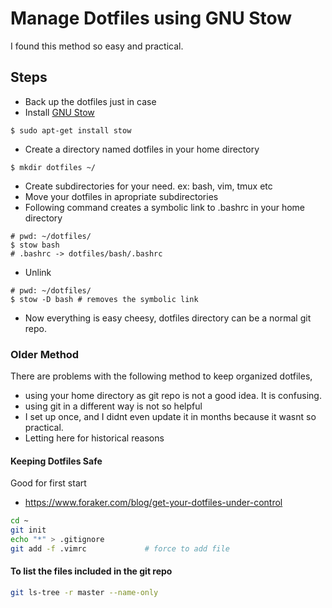 # Manage Dotfiles using GNU Stow
I found this method so easy and practical. 

## Steps

* Back up the dotfiles just in case
* Install [GNU Stow](https://www.gnu.org/software/stow/)

```shell
$ sudo apt-get install stow
```

* Create a directory named dotfiles in your home directory

```shell
$ mkdir dotfiles ~/
```

* Create subdirectories for your need. ex: bash, vim, tmux etc
* Move your dotfiles in apropriate subdirectories
* Following command creates a symbolic link to .bashrc in your home directory

```shell
# pwd: ~/dotfiles/
$ stow bash
# .bashrc -> dotfiles/bash/.bashrc
```

* Unlink

```shell
# pwd: ~/dotfiles/
$ stow -D bash # removes the symbolic link
```

* Now everything is easy cheesy, dotfiles directory can be a normal git repo.

### Older Method
There are problems with the following method to keep organized dotfiles, 

* using your home directory as git repo is not a good idea. It is confusing.
* using git in a different way is not so helpful
* I set up once, and I didnt even update it in months because it wasnt so
  practical.
* Letting here for historical reasons

#### Keeping Dotfiles Safe

Good for first start
- https://www.foraker.com/blog/get-your-dotfiles-under-control

```bash
cd ~
git init
echo "*" > .gitignore
git add -f .vimrc             # force to add file
```

#### To list the files included in the git repo
```bash
git ls-tree -r master --name-only 
```

